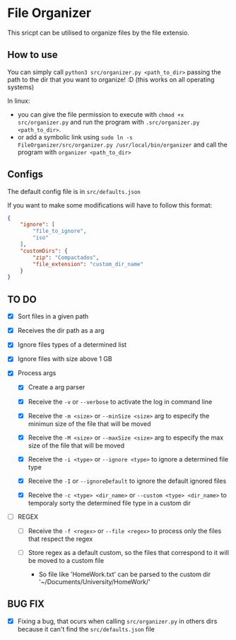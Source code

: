 # File Organizer

This sricpt can be utilised to organize files by the file extensio.

## How to use

You can simply call `python3 src/organizer.py <path_to_dir>` passing the path to the dir that you want to organize! :D (this works on all operating systems)

In linux:
 - you can give the file permission to execute with `chmod +x src/organizer.py` and run the program with `.src/organizer.py <path_to_dir>`.
 - or add a symbolic link using `sudo ln -s FileOrganizer/src/organizer.py /usr/local/bin/organizer` and call the program with `organizer <path_to_dir>`

## Configs
The default config file is in `src/defaults.json`

If you want to make some modifications will have to follow this format: 
```json
{
    "ignore": [
        "file_to_ignore",
        "iso"
    ],
    "customDirs": {
        "zip": "Compactados",
        "file_extension": "custom_dir_name"
    }
}
```


## TO DO
- [X] Sort files in a given path

- [X] Receives the dir path as a arg

- [X] Ignore files types of a determined list

- [X] Ignore files with size above 1 GB

- [X] Process args 
  - [X] Create a arg parser

  - [X] Receive the `-v` or `--verbose` to activate the log in command line

  - [X] Receive the `-m <size>` or `--minSize <size>` arg to especify the minimun size of the file that will be moved

  - [X] Receive the `-M <size>` or `--maxSize <size>` arg to especify the max size of the file that will be moved 

  - [X] Receive the `-i <type>` or `--ignore <type>` to ignore a determined file type

  - [X] Receive the `-I` or `--ignoreDefault` to ignore the default ignored files

  - [X] Receive the `-c <type> <dir_name>` or `--custom <type> <dir_name>` to temporaly sorty the determined file type in a custom dir
 

- [ ] REGEX
  - [ ] Receive the `-f <regex>` or `--file <regex>` to process only the files that respect the regex 
  
  - [ ] Store regex as a default custom, so the files that correspond to it will be moved to a custom file
    * So file like 'HomeWork.txt' can be parsed to the custom dir '~/Documents/University/HomeWork/'

## BUG FIX
- [X] Fixing a bug, that ocurs when calling `src/organizer.py` in others dirs because it can't find the `src/defaults.json` file
